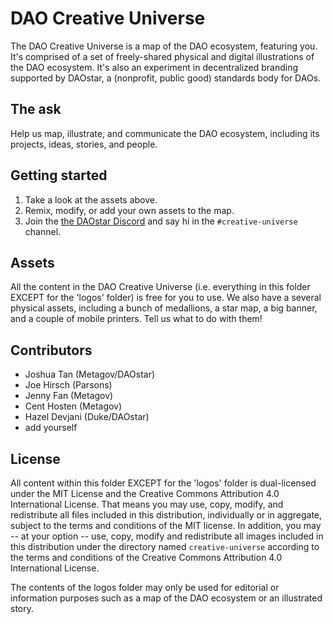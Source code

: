 # DAO Creative Universe
The DAO Creative Universe is a map of the DAO ecosystem, featuring you. It's comprised of a set of freely-shared physical and digital illustrations of the DAO ecosystem. It's also an experiment in decentralized branding supported by DAOstar, a (nonprofit, public good) standards body for DAOs.

## The ask
Help us map, illustrate, and communicate the DAO ecosystem, including its projects, ideas, stories, and people.

## Getting started
1. Take a look at the assets above.
2. Remix, modify, or add your own assets to the map.
3. Join the [the DAOstar Discord](https://discord.gg/crEUNHEr68) and say hi in the `#creative-universe` channel.

## Assets
All the content in the DAO Creative Universe (i.e. everything in this folder EXCEPT for the 'logos' folder) is free for you to use. We also have a several physical assets, including a bunch of medallions, a star map, a big banner, and a couple of mobile printers. Tell us what to do with them!

## Contributors
* Joshua Tan (Metagov/DAOstar)
* Joe Hirsch (Parsons)
* Jenny Fan (Metagov)
* Cent Hosten (Metagov)
* Hazel Devjani (Duke/DAOstar)
* add yourself

## License
All content within this folder EXCEPT for the 'logos' folder is dual-licensed under the MIT License and the Creative Commons Attribution 4.0 International License. That means you may use, copy, modify, and redistribute all files included in this distribution, individually or in aggregate, subject to the terms and conditions of the MIT license. In addition, you may -- at your option -- use, copy, modify and redistribute all images included in this distribution under the directory named `creative-universe` according to the terms and conditions of the Creative Commons Attribution 4.0 International License.

The contents of the logos folder may only be used for editorial or information purposes such as a map of the DAO ecosystem or an illustrated story.
